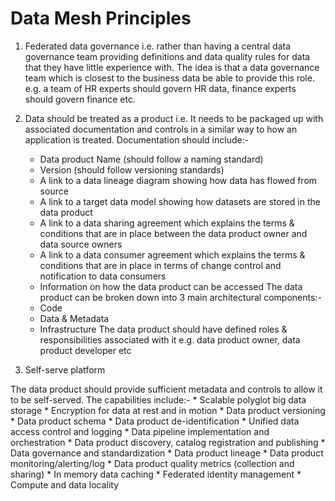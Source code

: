 # Data Mesh Principles

1. Federated data governance 
i.e. rather than having a central data governance team providing definitions and data quality rules for data that they have little experience with. 
The idea is that a data governance team which is closest to the business data be able to provide this role. 
e.g. a team of HR experts should govern HR data, finance experts should govern finance etc.

2. Data should be treated as a product
i.e. It needs to be packaged up with associated documentation and controls in a similar way to how an application is treated.
Documentation should include:-
   * Data product Name (should follow a naming standard)
   * Version (should follow versioning standards)
   * A link to a data lineage diagram showing how data has flowed from source
   * A link to a target data model showing how datasets are stored in the data product
   * A link to a data sharing agreement which explains the terms & conditions that are in place between the data product owner and data source owners
   * A link to a data consumer agreement which explains the terms & conditions that are in place in terms of change control and notification to data consumers
   * Information on how the data product can be accessed
The data product can be broken down into 3 main architectural components:-
   * Code
   * Data & Metadata
   * Infrastructure 
The data product should have defined roles & responsibilities associated with it
e.g. data product owner, data product developer etc

3. Self-serve platform

The data product should provide sufficient metadata and controls to allow it to be self-served. The capabilities include:-
    * Scalable polyglot big data storage
    * Encryption for data at rest and in motion
    * Data product versioning
    * Data product schema
    * Data product de-identification
    * Unified data access control and logging
    * Data pipeline implementation and orchestration
    * Data product discovery, catalog registration and publishing
    * Data governance and standardization
    * Data product lineage
    * Data product monitoring/alerting/log
    * Data product quality metrics (collection and sharing)
    * In memory data caching
    * Federated identity management
    * Compute and data locality